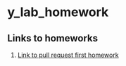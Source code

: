 # y_lab_homework
## Links to homeworks
1. [Link to pull request first homework](https://github.com/xfn3t/y_lab_homework/pull/1)
